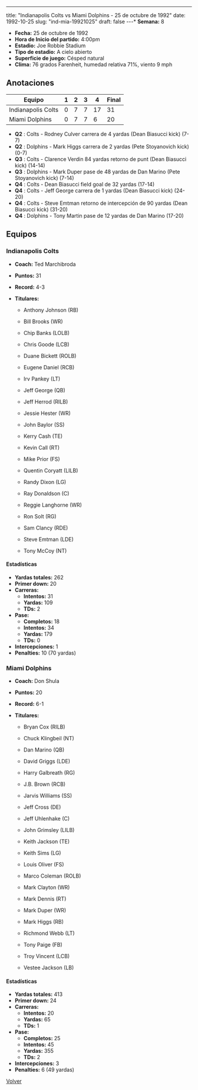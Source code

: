 ---
title: "Indianapolis Colts vs Miami Dolphins - 25 de octubre de 1992"
date: 1992-10-25
slug: "ind-mia-19921025"
draft: false
---* **Semana:** 8
* **Fecha:** 25 de octubre de 1992
* **Hora de Inicio del partido:** 4:00pm
* **Estadio:** Joe Robbie Stadium
* **Tipo de estadio:** A cielo abierto
* **Superficie de juego:** Césped natural
* **Clima:** 76 grados Farenheit, humedad relativa 71%, viento 9 mph




## Anotaciones
| Equipo | 1 | 2 | 3 | 4 | Final |
|--------|---|---|---|---|-------|
| Indianapolis Colts  | 0 | 7 | 7 | 17  | 31 |
| Miami Dolphins  | 0 | 7 | 7 | 6  | 20 |
* **Q2** : Colts - Rodney Culver carrera de 4 yardas (Dean Biasucci kick) (7-7)
* **Q2** : Dolphins - Mark Higgs carrera de 2 yardas (Pete Stoyanovich kick) (0-7)
* **Q3** : Colts - Clarence Verdin 84 yardas retorno de punt (Dean Biasucci kick) (14-14)
* **Q3** : Dolphins - Mark Duper pase de 48 yardas de Dan Marino (Pete Stoyanovich kick) (7-14)
* **Q4** : Colts - Dean Biasucci field goal de 32 yardas (17-14)
* **Q4** : Colts - Jeff George carrera de 1 yardas (Dean Biasucci kick) (24-20)
* **Q4** : Colts - Steve Emtman retorno de intercepción de 90 yardas (Dean Biasucci kick) (31-20)
* **Q4** : Dolphins - Tony Martin pase de 12 yardas de Dan Marino (17-20)


## Equipos


### Indianapolis Colts
* **Coach:** Ted Marchibroda
* **Puntos:** 31
* **Record:** 4-3
* **Titulares:** 

  * Anthony Johnson (RB) 

  * Bill Brooks (WR) 

  * Chip Banks (LOLB) 

  * Chris Goode (LCB) 

  * Duane Bickett (ROLB) 

  * Eugene Daniel (RCB) 

  * Irv Pankey (LT) 

  * Jeff George (QB) 

  * Jeff Herrod (RILB) 

  * Jessie Hester (WR) 

  * John Baylor (SS) 

  * Kerry Cash (TE) 

  * Kevin Call (RT) 

  * Mike Prior (FS) 

  * Quentin Coryatt (LILB) 

  * Randy Dixon (LG) 

  * Ray Donaldson (C) 

  * Reggie Langhorne (WR) 

  * Ron Solt (RG) 

  * Sam Clancy (RDE) 

  * Steve Emtman (LDE) 

  * Tony McCoy (NT) 

#### Estadísticas
* **Yardas totales:** 262
* **Primer down:** 20
* **Carreras:**
  * **Intentos:** 31
  * **Yardas:** 109
  * **TDs:** 2
* **Pase:**
  * **Completos:** 18
  * **Intentos:** 34
  * **Yardas:** 179
  * **TDs:** 0
* **Intercepciones:** 1
* **Penalties:** 10 (70 yardas)

### Miami Dolphins
* **Coach:** Don Shula
* **Puntos:** 20
* **Record:** 6-1
* **Titulares:** 

  * Bryan Cox (RILB) 

  * Chuck Klingbeil (NT) 

  * Dan Marino (QB) 

  * David Griggs (LDE) 

  * Harry Galbreath (RG) 

  * J.B. Brown (RCB) 

  * Jarvis Williams (SS) 

  * Jeff Cross (DE) 

  * Jeff Uhlenhake (C) 

  * John Grimsley (LILB) 

  * Keith Jackson (TE) 

  * Keith Sims (LG) 

  * Louis Oliver (FS) 

  * Marco Coleman (ROLB) 

  * Mark Clayton (WR) 

  * Mark Dennis (RT) 

  * Mark Duper (WR) 

  * Mark Higgs (RB) 

  * Richmond Webb (LT) 

  * Tony Paige (FB) 

  * Troy Vincent (LCB) 

  * Vestee Jackson (LB) 

#### Estadísticas
* **Yardas totales:** 413
* **Primer down:** 24
* **Carreras:**
  * **Intentos:** 20
  * **Yardas:** 65
  * **TDs:** 1
* **Pase:**
  * **Completos:** 25
  * **Intentos:** 45
  * **Yardas:** 355
  * **TDs:** 2
* **Intercepciones:** 3
* **Penalties:** 6 (49 yardas)


[Volver](/historia/1992)
